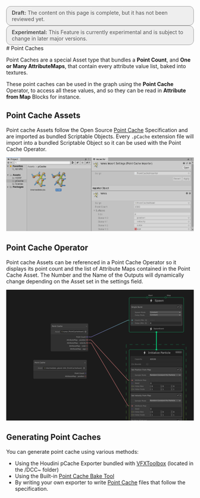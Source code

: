<div style="border: solid 1px #999; border-radius:12px; background-color:#EEE; padding: 8px; padding-left:14px; color: #555; font-size:14px;"><b>Draft:</b> The content on this page is complete, but it has not been reviewed yet.</div>


<div style="border: solid 1px #999; border-radius:12px; background-color:#EEE; padding: 8px; padding-left:14px; color: #555; font-size:14px;"><b>Experimental:</b> This Feature is currently experimental and is subject to change in later major versions.</div>
# Point Caches

Point Caches are a special Asset type that bundles a **Point Count**, and **One or Many AttributeMaps**, that contain every attribute value list, baked into textures.

These point caches can be used in the graph using the **Point Cache** Operator, to access all these values, and so they can be read in **Attribute from Map** Blocks for instance.

## Point Cache Assets

Point cache Assets follow the Open Source [Point Cache](https://github.com/peeweek/pcache/blob/master/README.md) Specification and are imported as bundled Scriptable Objects. Every `.pCache` extension file will import into a bundled Scriptable Object so it can be used with the Point Cache Operator.

![](Images/PointCacheImporter.png)

## Point Cache Operator

Point cache Assets can be referenced in a Point Cache Operator so it displays its point count and the list of Attribute Maps contained in the Point Cache Asset. The Number and the Name of the Outputs will dynamically change depending on the Asset set in the settings field.

![](Images/PointCacheOperator.png)

## Generating Point Caches

You can generate point cache using various methods:

* Using the Houdini pCache Exporter bundled with [VFXToolbox](https://github.com/Unity-Technologies/VFXToolbox) (located in the /DCC~ folder)
* Using the Built-in [Point Cache Bake Tool](PointCacheBakeTool.md) 
* By writing your own exporter to write [Point Cache](https://github.com/peeweek/pcache/blob/master/README.md) files that follow the specification.